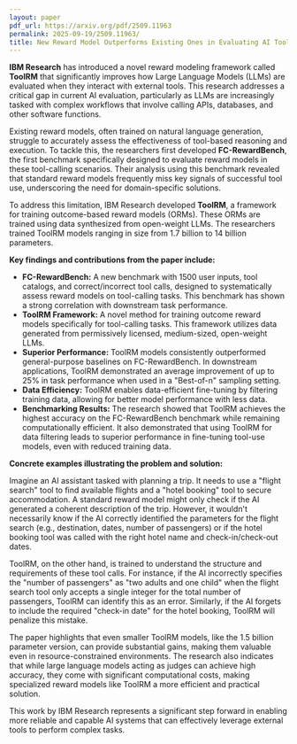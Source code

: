 ```yaml
---
layout: paper
pdf_url: https://arxiv.org/pdf/2509.11963
permalink: 2025-09-19/2509.11963/
title: New Reward Model Outperforms Existing Ones in Evaluating AI Tool Use
---
```




**IBM Research** has introduced a novel reward modeling framework called **ToolRM** that significantly improves how Large Language Models (LLMs) are evaluated when they interact with external tools. This research addresses a critical gap in current AI evaluation, particularly as LLMs are increasingly tasked with complex workflows that involve calling APIs, databases, and other software functions.

Existing reward models, often trained on natural language generation, struggle to accurately assess the effectiveness of tool-based reasoning and execution. To tackle this, the researchers first developed **FC-RewardBench**, the first benchmark specifically designed to evaluate reward models in these tool-calling scenarios. Their analysis using this benchmark revealed that standard reward models frequently miss key signals of successful tool use, underscoring the need for domain-specific solutions.

To address this limitation, IBM Research developed **ToolRM**, a framework for training outcome-based reward models (ORMs). These ORMs are trained using data synthesized from open-weight LLMs. The researchers trained ToolRM models ranging in size from 1.7 billion to 14 billion parameters.

**Key findings and contributions from the paper include:**

*   **FC-RewardBench:** A new benchmark with 1500 user inputs, tool catalogs, and correct/incorrect tool calls, designed to systematically assess reward models on tool-calling tasks. This benchmark has shown a strong correlation with downstream task performance.
*   **ToolRM Framework:** A novel method for training outcome reward models specifically for tool-calling tasks. This framework utilizes data generated from permissively licensed, medium-sized, open-weight LLMs.
*   **Superior Performance:** ToolRM models consistently outperformed general-purpose baselines on FC-RewardBench. In downstream applications, ToolRM demonstrated an average improvement of up to 25% in task performance when used in a "Best-of-n" sampling setting.
*   **Data Efficiency:** ToolRM enables data-efficient fine-tuning by filtering training data, allowing for better model performance with less data.
*   **Benchmarking Results:** The research showed that ToolRM achieves the highest accuracy on the FC-RewardBench benchmark while remaining computationally efficient. It also demonstrated that using ToolRM for data filtering leads to superior performance in fine-tuning tool-use models, even with reduced training data.

**Concrete examples illustrating the problem and solution:**

Imagine an AI assistant tasked with planning a trip. It needs to use a "flight search" tool to find available flights and a "hotel booking" tool to secure accommodation. A standard reward model might only check if the AI generated a coherent description of the trip. However, it wouldn't necessarily know if the AI correctly identified the parameters for the flight search (e.g., destination, dates, number of passengers) or if the hotel booking tool was called with the right hotel name and check-in/check-out dates.

ToolRM, on the other hand, is trained to understand the structure and requirements of these tool calls. For instance, if the AI incorrectly specifies the "number of passengers" as "two adults and one child" when the flight search tool only accepts a single integer for the total number of passengers, ToolRM can identify this as an error. Similarly, if the AI forgets to include the required "check-in date" for the hotel booking, ToolRM will penalize this mistake.

The paper highlights that even smaller ToolRM models, like the 1.5 billion parameter version, can provide substantial gains, making them valuable even in resource-constrained environments. The research also indicates that while large language models acting as judges can achieve high accuracy, they come with significant computational costs, making specialized reward models like ToolRM a more efficient and practical solution.

This work by IBM Research represents a significant step forward in enabling more reliable and capable AI systems that can effectively leverage external tools to perform complex tasks.
